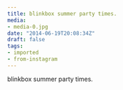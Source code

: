 ```yaml
---
title: blinkbox summer party times.
media:
- media-0.jpg
date: "2014-06-19T20:08:34Z"
draft: false
tags:
- imported
- from-instagram
---
```

blinkbox summer party times.
